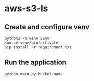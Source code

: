 # aws-s3-ls

## Create and configure venv

```
python3 -m venv venv
source venv/bin/activate
pip install -r requirement.txt
```

## Run the application

```
python main.py bucket-name
```

